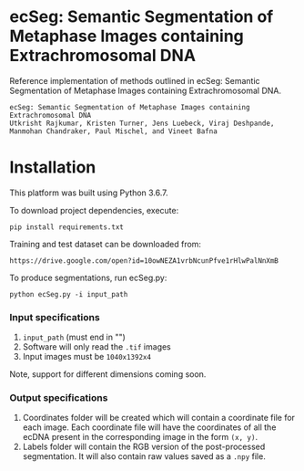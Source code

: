 # ecSeg: Semantic Segmentation of Metaphase Images containing Extrachromosomal DNA

Reference implementation of methods outlined in ecSeg: Semantic Segmentation of Metaphase Images containing Extrachromosomal DNA.
```
ecSeg: Semantic Segmentation of Metaphase Images containing Extrachromosomal DNA
Utkrisht Rajkumar, Kristen Turner, Jens Luebeck, Viraj Deshpande, Manmohan Chandraker, Paul Mischel, and Vineet Bafna
```

# Installation
This platform was built using Python 3.6.7. 

To download project dependencies, execute: 

```
pip install requirements.txt
```

Training and test dataset can be downloaded from:
```
https://drive.google.com/open?id=10owNEZA1vrbNcunPfve1rHlwPalNnXmB
```

To produce segmentations, run ecSeg.py:
```
python ecSeg.py -i input_path
```

### Input specifications
1. `input_path` (must end in "\")
2. Software will only read the `.tif` images
3. Input images must be `1040x1392x4`

Note, support for different dimensions coming soon.

### Output specifications
1. Coordinates folder will be created which will contain a coordinate file for each image. Each coordinate file will have the coordinates of all the ecDNA present in the corresponding image in the form `(x, y)`.
2.  Labels folder will contain the RGB version of the post-processed segmentation. It will also contain raw values saved as a `.npy` file.


